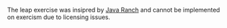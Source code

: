 The leap exercise was insipred by [Java Ranch](https://javaranch.com/) and
cannot be implemented on exercism due to licensing issues.
